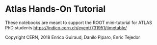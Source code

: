 # Atlas Hands-On Tutorial
These notebooks are meant to support the ROOT mini-tutorial for ATLAS PhD students
https://indico.cern.ch/event/731951/timetable/

Copyright CERN, 2018
Enrico Guiraud, Danilo Piparo, Enric Tejedor
